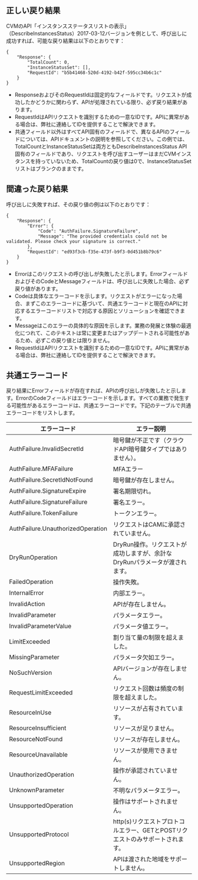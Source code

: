 ## 正しい戻り結果

CVMのAPI「インスタンスステータスリストの表示」（DescribeInstancesStatus）2017-03-12バージョンを例として、呼び出しに成功すれば、可能な戻り結果は以下のとおりです：

    {
        "Response": {
            "TotalCount": 0,
            "InstanceStatusSet": [],
            "RequestId": "b5b41468-520d-4192-b42f-595cc34b6c1c"
        }
    }

* ResponseおよびそのRequestIdは固定的なフィールドです。リクエストが成功したかどうかに関わらず、APIが処理されている限り、必ず戻り結果があります。
* RequestIdはAPIリクエストを識別するための一意なIDです。APIに異常がある場合は、弊社に連絡してIDを提供することで解決できます。
* 共通フィールド以外はすべてAPI固有のフィールドで、異なるAPIのフィールドについては、APIドキュメントの説明を参照してください。この例では、TotalCountとInstanceStatusSetは両方ともDescribeInstancesStatus API固有のフィールドであり、リクエストを呼び出すユーザーはまだCVMインスタンスを持っていないため、TotalCountの戻り値は0で、InstanceStatusSetリストはブランクのままです。

## 間違った戻り結果

呼び出しに失敗すれば、その戻り値の例は以下のとおりです：

    {
        "Response": {
            "Error": {
                "Code": "AuthFailure.SignatureFailure",
                "Message": "The provided credentials could not be validated. Please check your signature is correct."
            },
            "RequestId": "ed93f3cb-f35e-473f-b9f3-0d451b8b79c6"
        }
    }

* Errorはこのリクエストの呼び出しが失敗したと示します。ErrorフィールドおよびそのCodeとMessageフィールドは、呼び出しに失敗した場合、必ず戻り値があります。
* Codeは具体なエラーコードを示します。リクエストがエラーになった場合、まずこのエラーコードに基づいて、共通エラーコードと現在のAPIに対応するエラーコードリストで対応する原因とソリューションを確認できます。
* Messageはこのエラーの具体的な原因を示します。業務の発展と体験の最適化につれて、このテキストは常に変更またはアップデートされる可能性があるため、必ずこの戻り値とは限りません。
* RequestIdはAPIリクエストを識別するための一意なIDです。APIに異常がある場合は、弊社に連絡してIDを提供することで解決できます。


## 共通エラーコード


戻り結果にErrorフィールドが存在すれば、APIの呼び出しが失敗したと示します。ErrorのCodeフィールドはエラーコードを示します。すべての業務で発生する可能性があるエラーコードは、共通エラーコードです。下記のテーブルで共通エラーコードをリストします。


| エラーコード | エラー説明 |
|----------|----------|
| AuthFailure.InvalidSecretId | 暗号鍵が不正です（クラウドAPI暗号鍵タイプではありません）。 |
| AuthFailure.MFAFailure | MFAエラー |
| AuthFailure.SecretIdNotFound | 暗号鍵が存在しません。 |
| AuthFailure.SignatureExpire | 署名期限切れ。 |
| AuthFailure.SignatureFailure | 署名エラー。 |
| AuthFailure.TokenFailure | トークンエラー。 |
| AuthFailure.UnauthorizedOperation | リクエストはCAMに承認されていません。 |
| DryRunOperation | DryRun操作。リクエストが成功しますが、余計なDryRunパラメータが渡されます。 |
| FailedOperation | 操作失敗。 |
| InternalError | 内部エラー。 |
| InvalidAction | APIが存在しません。 |
| InvalidParameter | パラメータエラー。 |
| InvalidParameterValue | パラメータ値エラー。 |
| LimitExceeded | 割り当て量の制限を超えました。 |
| MissingParameter | パラメータ欠如エラー。 |
| NoSuchVersion | APIバージョンが存在しません。 |
| RequestLimitExceeded | リクエスト回数は頻度の制限を超えました。 |
| ResourceInUse | リソースが占有されています。 |
| ResourceInsufficient | リソースが足りません。 |
| ResourceNotFound | リソースが存在しません。 |
| ResourceUnavailable | リソースが使用できません。 |
| UnauthorizedOperation | 操作が承認されていません。 |
| UnknownParameter | 不明なパラメータエラー。 |
| UnsupportedOperation | 操作はサポートされません。 |
| UnsupportedProtocol | http(s)リクエストプロトコルエラー、GETとPOSTリクエストのみサポートされます。 |
| UnsupportedRegion | APIは渡された地域をサポートしません。 |

